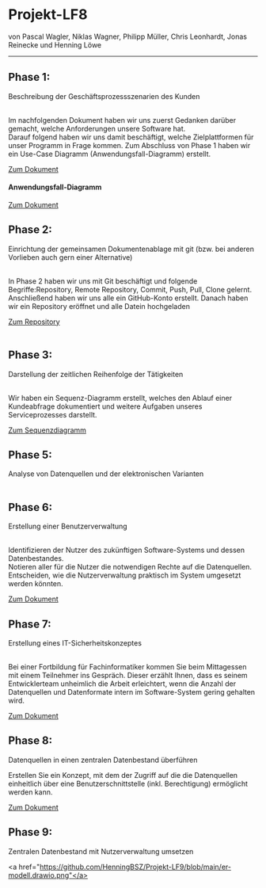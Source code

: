 # Projekt-LF8
von Pascal Wagler, Niklas Wagner, Philipp Müller, Chris Leonhardt, Jonas Reinecke und Henning Löwe 
<hr>

<h2>Phase 1:</h2>
Beschreibung der Geschäftsprozessszenarien des Kunden<br><br>

<p>Im nachfolgenden Dokument haben wir uns zuerst Gedanken darüber gemacht, welche Anforderungen unsere Software hat.<br>
Darauf folgend haben wir uns damit beschäftigt, welche Zielplattformen für unser Programm in Frage kommen.
Zum Abschluss von Phase 1 haben wir ein Use-Case Diagramm (Anwendungsfall-Diagramm) erstellt.</p>

<a href="https://github.com/HenningBSZ/Projekt-LF9/blob/main/Phase%201.pdf">Zum Dokument</a>
<h4>Anwendungsfall-Diagramm</h4>
<a href="https://github.com/HenningBSZ/Projekt-LF9/blob/main/Use-Case-DiagrammV2.drawio.png">Zum Dokument</a>

<br>
<h2>Phase 2:</h2>
Einrichtung der gemeinsamen Dokumentenablage mit git (bzw. bei anderen Vorlieben auch gern einer Alternative)<br><br>

<p>In Phase 2 haben wir uns mit Git beschäftigt und folgende Begriffe:Repository, Remote Repository, Commit, Push, Pull, Clone gelernt.<br>
Anschließend haben wir uns alle ein GitHub-Konto erstellt. Danach haben wir ein Repository eröffnet und alle Datein hochgeladen 
</p>

<a href="https://github.com/HenningBSZ/Projekt-LF9">Zum Repository</a>
<br>
<br>

<h2>Phase 3:</h2>
 Darstellung der zeitlichen Reihenfolge der Tätigkeiten<br><br>

<p>Wir haben ein Sequenz-Diagramm erstellt, welches den Ablauf einer Kundeabfrage dokumentiert und weitere Aufgaben unseres Serviceprozesses darstellt.</p>

<a href="https://github.com/HenningBSZ/Projekt-LF9/blob/main/Sequenzdiagramm.drawio.png">Zum Sequenzdiagramm</a>


<h2>Phase 5:</h2>
Analyse von Datenquellen und der elektronischen Varianten<br><br>


<h2>Phase 6:</h2>
 Erstellung einer Benutzerverwaltung<br><br>

<p>Identifizieren der Nutzer des zukünftigen Software-Systems und dessen Datenbestandes.<br>
Notieren aller für die Nutzer die notwendigen Rechte auf die Datenquellen.<br>
Entscheiden, wie die Nutzerverwaltung praktisch im System umgesetzt werden könnten.</p>

<a href="https://github.com/HenningBSZ/Projekt-LF9/blob/main/Phase%206.pdf">Zum Dokument</a>

<h2>Phase 7:</h2> 
 Erstellung eines IT-Sicherheitskonzeptes<br><br>
 <P>Bei einer Fortbildung für Fachinformatiker kommen Sie beim Mittagessen mit einem Teilnehmer ins Gespräch. Dieser erzählt Ihnen, dass es seinem     Entwicklerteam unheimlich die Arbeit erleichtert, wenn die Anzahl der Datenquellen und Datenformate intern im Software-System gering gehalten wird.</p>
 
 <a href="https://github.com/HenningBSZ/Projekt-LF9/blob/main/Phase%207.pdf">Zum Dokument</a>
 
<h2>Phase 8:</h2>
Datenquellen in einen zentralen Datenbestand überführen
<p>Erstellen Sie ein Konzept, mit dem der Zugriff auf die die Datenquellen einheitlich über eine Benutzerschnittstelle (inkl. Berechtigung) ermöglicht werden kann.</p>

<a href="https://github.com/HenningBSZ/Projekt-LF9/blob/main/Phase%208.pdf">Zum Dokument</a>

<h2>Phase 9:</h2>
 <p>Zentralen Datenbestand mit Nutzerverwaltung umsetzen</p>
 
 <a href="https://github.com/HenningBSZ/Projekt-LF9/blob/main/er-modell.drawio.png"</a>



